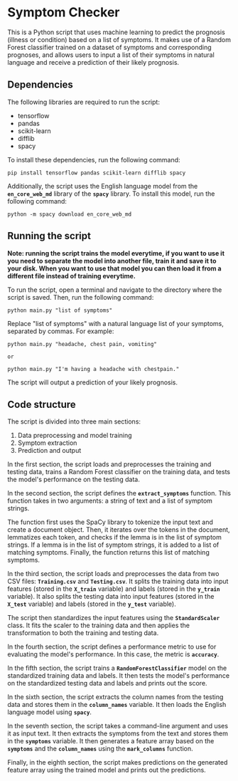 # Symptom Checker

This is a Python script that uses machine learning to predict the prognosis (illness or condition) based on a list of symptoms. It makes use of a Random Forest classifier trained on a dataset of symptoms and corresponding prognoses, and allows users to input a list of their symptoms in natural language and receive a prediction of their likely prognosis.

## **Dependencies**

The following libraries are required to run the script:

- tensorflow
- pandas
- scikit-learn
- difflib
- spacy

To install these dependencies, run the following command:

```
pip install tensorflow pandas scikit-learn difflib spacy
```

Additionally, the script uses the English language model from the **`en_core_web_md`** library of the **`spacy`** library. To install this model, run the following command:

```
python -m spacy download en_core_web_md
```

## **Running the script**

**Note: running the script trains the model everytime, if you want to use it you need to separate the model into another file, train it and save it to your disk. When you want to use that model you can then load it from a different file instead of training everytime.**

To run the script, open a terminal and navigate to the directory where the script is saved. Then, run the following command:

```
python main.py "list of symptoms"
```

Replace "list of symptoms" with a natural language list of your symptoms, separated by commas. For example:

```
python main.py "headache, chest pain, vomiting"

or

python main.py "I'm having a headache with chestpain."
```

The script will output a prediction of your likely prognosis.

## **Code structure**

The script is divided into three main sections:

1. Data preprocessing and model training
2. Symptom extraction
3. Prediction and output

In the first section, the script loads and preprocesses the training and testing data, trains a Random Forest classifier on the training data, and tests the model's performance on the testing data.

In the second section, the script defines the **`extract_symptoms`** function. This function takes in two arguments: a string of text and a list of symptom strings.

The function first uses the SpaCy library to tokenize the input text and create a document object. Then, it iterates over the tokens in the document, lemmatizes each token, and checks if the lemma is in the list of symptom strings. If a lemma is in the list of symptom strings, it is added to a list of matching symptoms. Finally, the function returns this list of matching symptoms.

In the third section, the script loads and preprocesses the data from two CSV files: **`Training.csv`** and **`Testing.csv`**. It splits the training data into input features (stored in the **`X_train`** variable) and labels (stored in the **`y_train`** variable). It also splits the testing data into input features (stored in the **`X_test`** variable) and labels (stored in the **`y_test`** variable).

The script then standardizes the input features using the **`StandardScaler`** class. It fits the scaler to the training data and then applies the transformation to both the training and testing data.

In the fourth section, the script defines a performance metric to use for evaluating the model's performance. In this case, the metric is **`accuracy`**.

In the fifth section, the script trains a **`RandomForestClassifier`** model on the standardized training data and labels. It then tests the model's performance on the standardized testing data and labels and prints out the score.

In the sixth section, the script extracts the column names from the testing data and stores them in the **`column_names`** variable. It then loads the English language model using **`spacy`**.

In the seventh section, the script takes a command-line argument and uses it as input text. It then extracts the symptoms from the text and stores them in the **`symptoms`** variable. It then generates a feature array based on the **`symptoms`** and the **`column_names`** using the **`mark_columns`** function.

Finally, in the eighth section, the script makes predictions on the generated feature array using the trained model and prints out the predictions.
